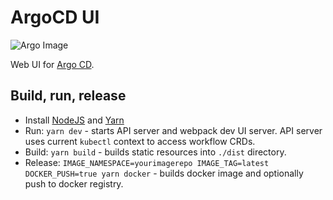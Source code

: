 # ArgoCD UI

![Argo Image](https://github.com/argoproj/argo/blob/master/argo.png?raw=true)

Web UI for [Argo CD](https://github.com/argoproj/argo-cd).

## Build, run, release

* Install [NodeJS](https://nodejs.org/en/download/) and [Yarn](https://yarnpkg.com)
* Run: `yarn dev` - starts API server and webpack dev UI server. API server uses current `kubectl` context to access workflow CRDs.
* Build: `yarn build` - builds static resources into `./dist` directory.
* Release: `IMAGE_NAMESPACE=yourimagerepo IMAGE_TAG=latest DOCKER_PUSH=true yarn docker` - builds docker image and optionally push to docker registry.